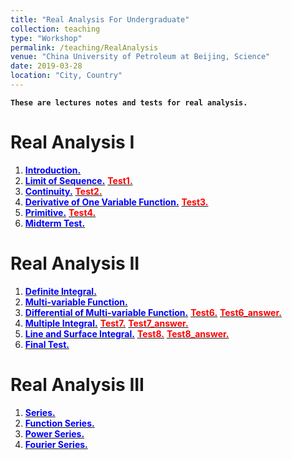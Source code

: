 ```yaml
---
title: "Real Analysis For Undergraduate"
collection: teaching
type: "Workshop"
permalink: /teaching/RealAnalysis
venue: "China University of Petroleum at Beijing, Science"
date: 2019-03-28
location: "City, Country"
---
```

**`These are lectures notes and tests for real analysis.`**


Real Analysis I
======
1. [<span style="color:blue">**Introduction.**</span>](http://wuguoning.github.io/files/analysis/introduction.pdf)
2. [<span style="color:blue">**Limit of Sequence.**</span>](http://wuguoning.github.io/files/analysis/limits.pdf)
  [<span style="color:red">**Test1.**</span>](http://wuguoning.github.io/files/analysis/test1.pdf)
3. [<span style="color:blue">**Continuity.**</span>](http://wuguoning.github.io/files/analysis/continuity.pdf)
  [<span style="color:red">**Test2.**</span>](http://wuguoning.github.io/files/analysis/test2.pdf)
4. [<span style="color:blue">**Derivative of One Variable Function.**</span>](http://wuguoning.github.io/files/analysis/derivative.pdf)
  [<span style="color:red">**Test3.**</span>](http://wuguoning.github.io/files/analysis/test3.pdf)
5. [<span style="color:blue">**Primitive.**</span>](http://wuguoning.github.io/files/analysis/primitive.pdf)
  [<span style="color:red">**Test4.**</span>](http://wuguoning.github.io/files/analysis/test4.pdf)
6. [<span style="color:blue">**Midterm Test.**</span>](http://wuguoning.github.io/files/analysis/midtermtest18-19-1.pdf)

Real Analysis II
======
1. [<span style="color:blue">**Definite Integral.**</span>](http://wuguoning.github.io/files/analysis/integral.pdf)
2. [<span style="color:blue">**Multi-variable Function.**</span>](http://wuguoning.github.io/files/analysis/mul_var_fun.pdf)
3. [<span style="color:blue">**Differential of Multi-variable Function.**</span>](http://wuguoning.github.io/files/analysis/diff_multi_var.pdf)
  [<span style="color:red">**Test6.**</span>](http://wuguoning.github.io/files/analysis/test6.pdf)
  [<span style="color:red">**Test6_answer.**</span>](http://wuguoning.github.io/files/analysis/mulvar_diff_test_ans.pdf)
4. [<span style="color:blue">**Multiple Integral.**</span>](http://wuguoning.github.io/files/analysis/mul_int.pdf)
  [<span style="color:red">**Test7.**</span>](http://wuguoning.github.io/files/analysis/mul_int_test.pdf)
  [<span style="color:red">**Test7_answer.**</span>](http://wuguoning.github.io/files/analysis/mulvar_int_test_ans.pdf)
5. [<span style="color:blue">**Line and Surface Integral.**</span>](http://wuguoning.github.io/analysis/files/line_and_surface.pdf)
  [<span style="color:red">**Test8.**</span>](http://wuguoning.github.io/files/analysis/line_surface_int_test.pdf)
  [<span style="color:red">**Test8_answer.**</span>](http://wuguoning.github.io/files/analysis/lineSurface_test_ans.pdf)
6. [<span style="color:blue">**Final Test.**</span>](http://wuguoning.github.io/files/analysis/2018-2019-2-final-test-and-ans.pdf)


Real Analysis III
======
1. [<span style="color:blue">**Series.**</span>](http://wuguoning.github.io/files/analysis/series.pdf)
2. [<span style="color:blue">**Function Series.**</span>](http://wuguoning.github.io/files/analysis/function_series.pdf)
3. [<span style="color:blue">**Power Series.**</span>](http://wuguoning.github.io/files/analysis/powerSeries.pdf)
4. [<span style="color:blue">**Fourier Series.**</span>](http://wuguoning.github.io/files/analysis/fourierSeries.pdf)


